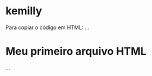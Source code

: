 # kemilly

Para copiar o código em HTML:
...
<html>
  <h1>Meu primeiro arquivo HTML</h1>
...
 <html>
